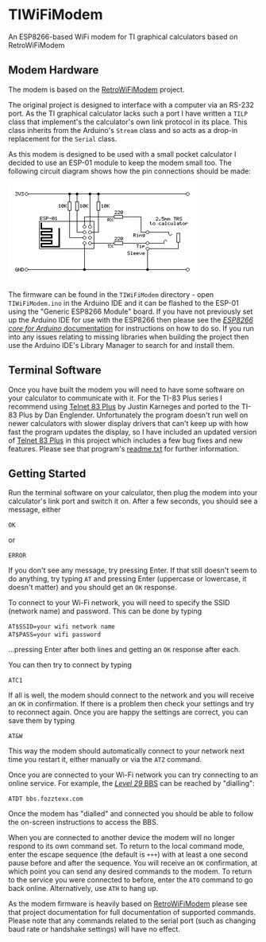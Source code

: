 # TIWiFiModem

An ESP8266-based WiFi modem for TI graphical calculators based on RetroWiFiModem

## Modem Hardware

The modem is based on the [RetroWiFiModem](https://github.com/mecparts/RetroWiFiModem/) project.

The original project is designed to interface with a computer via an RS-232 port.
As the TI graphical calculator lacks such a port I have written a `TILP` class that implement's the calculator's own link protocol in its place.
This class inherits from the Arduino's `Stream` class and so acts as a drop-in replacement for the `Serial` class.

As this modem is designed to be used with a small pocket calculator I decided to use an ESP-01 module to keep the modem small too.
The following circuit diagram shows how the pin connections should be made:

![TIWiFi Modem circuit diagram](TIWiFiModem/images/ESP-01-circuit.png)

The firmware can be found in the `TIWiFiModem` directory - open `TIWiFiModem.ino` in the Arduino IDE and it can be flashed to the ESP-01 using the "Generic ESP8266 Module" board.
If you have not previously set up the Arduino IDE for use with the ESP8266 then please see the [_ESP8266 core for Arduino_ documentation](https://github.com/esp8266/Arduino#installing-with-boards-manager) for instructions on how to do so.
If you run into any issues relating to missing libraries when building the project then use the Arduino IDE's Library Manager to search for and install them.

## Terminal Software

Once you have built the modem you will need to have some software on your calculator to communicate with it.
For the TI-83 Plus series I recommend using [Telnet 83 Plus](https://www.ticalc.org/archives/files/fileinfo/141/14141.html) by Justin Karneges and ported to the TI-83 Plus by Dan Englender.
Unfortunately the program doesn't run well on newer calculators with slower display drivers that can't keep up with how fast the program updates the display, so I have included an updated version of [Telnet 83 Plus](/Telnet83Plus) in this project which includes a few bug fixes and new features.
Please see that program's [readme.txt](Telnet83Plus/readme.txt) for further information.

## Getting Started

Run the terminal software on your calculator, then plug the modem into your calculator's link port and switch it on. After a few seconds, you should see a message, either

```
OK
```

or

```
ERROR
```

If you don't see any message, try pressing Enter. If that still doesn't seem to do anything, try typing `AT` and pressing Enter (uppercase or lowercase, it doesn't matter) and you should get an `OK` response.

To connect to your Wi-Fi network, you will need to specify the SSID (network name) and password. This can be done by typing

```
AT$SSID=your wifi network name
AT$PASS=your wifi password
```

...pressing Enter after both lines and getting an `OK` response after each.

You can then try to connect by typing

```
ATC1
```

If all is well, the modem should connect to the network and you will receive an `OK` in confirmation. If there is a problem then check your settings and try to reconnect again.
Once you are happy the settings are correct, you can save them by typing

```
AT&W
```

This way the modem should automatically connect to your network next time you restart it, either manually or via the `ATZ` command.

Once you are connected to your Wi-Fi network you can try connecting to an online service.
For example, the [_Level 29_ BBS](https://bbs.fozztexx.com/) can be reached by "dialling":

```
ATDT bbs.fozztexx.com
```

Once the modem has "dialled" and connected you should be able to follow the on-screen instructions to access the BBS.

When you are connected to another device the modem will no longer respond to its own command set.
To return to the local command mode, enter the escape sequence (the default is `+++`) with at least a one second pause before and after the sequence.
You will receive an `OK` confirmation, at which point you can send any desired commands to the modem.
To return to the service you were connected to before, enter the `ATO` command to go back online. Alternatively, use `ATH` to hang up.

As the modem firmware is heavily based on [RetroWiFiModem](https://github.com/mecparts/RetroWiFiModem/) please see that project documentation for full documentation of supported commands. Please note that any commands related to the serial port (such as changing baud rate or handshake settings) will have no effect.

